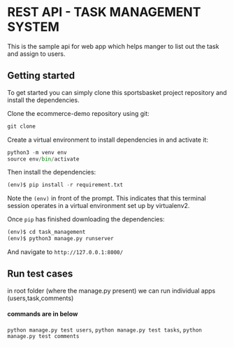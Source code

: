 # REST API - TASK MANAGEMENT SYSTEM 
This is the sample api for web app which helps manger to list out the task and assign to users.

## Getting started
To get started you can simply clone this sportsbasket project repository and install the dependencies.

Clone the ecommerce-demo repository using git:
```python
git clone 
```
Create a virtual environment to install dependencies in and activate it:
```python
python3 -m venv env
source env/bin/activate
```

Then install the dependencies:
```python
(env)$ pip install -r requirement.txt
```
Note the ```(env)``` in front of the prompt. This indicates that this terminal session operates in a virtual environment set up by virtualenv2.

Once ```pip``` has finished downloading the dependencies:
```python
(env)$ cd task_management
(env)$ python3 manage.py runserver
```
And navigate to ```http://127.0.0.1:8000/```


## Run test cases
in root folder (where the manage.py present) we can run individual apps (users,task,comments)
#### commands are in below
``` python manage.py test users ```,
``` python manage.py test tasks ```,
``` python manage.py test comments ```